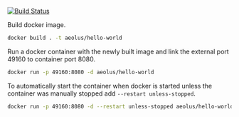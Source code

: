 [![Build Status](https://jenkins.aeolus.se/buildStatus/icon?job=aeolus-HelloWorld)](https://jenkins.aeolus.se/job/aeolus-HelloWorld/)

Build docker image.
```sh
docker build . -t aeolus/hello-world
```

Run a docker container with the newly built image and link the external port 49160 to container port 8080.
```sh
docker run -p 49160:8080 -d aeolus/hello-world
```
To automatically start the container when docker is started unless the container was manually stopped add `--restart unless-stopped`.
```sh
docker run -p 49160:8080 -d --restart unless-stopped aeolus/hello-world
```

